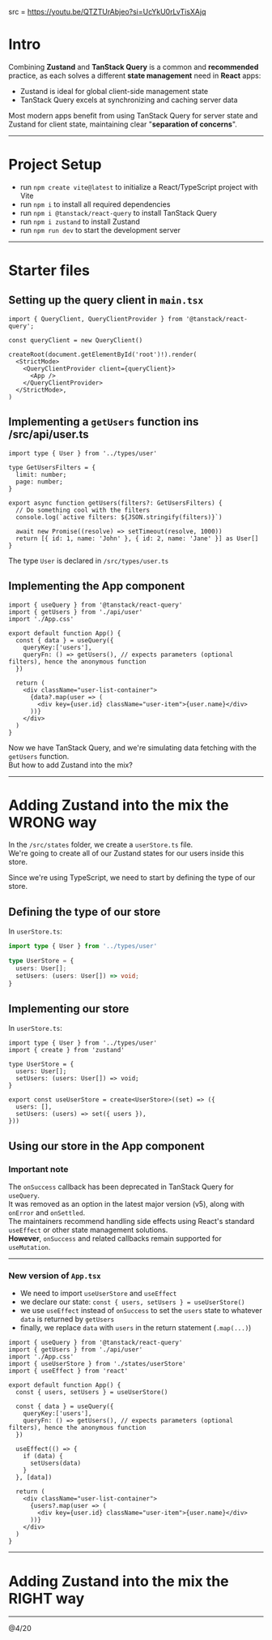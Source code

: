 src = https://youtu.be/QTZTUrAbjeo?si=UcYkU0rLvTisXAjq

# Intro

Combining **Zustand** and **TanStack Query** is a common and **recommended** practice, as each solves a different **state management** need in **React** apps: 
- Zustand is ideal for global client-side management state
- TanStack Query excels at synchronizing and caching server data

Most modern apps benefit from using TanStack Query for server state and Zustand for client state, maintaining clear "**separation of concerns**".  

---

# Project Setup

- run `npm create vite@latest` to initialize a React/TypeScript project with Vite
- run `npm i` to install all required dependencies
- run `npm i @tanstack/react-query` to install TanStack Query
- run `npm i zustand` to install Zustand
- run `npm run dev` to start the development server

---

# Starter files

## Setting up the query client in `main.tsx`

```tsx
import { QueryClient, QueryClientProvider } from '@tanstack/react-query';

const queryClient = new QueryClient()

createRoot(document.getElementById('root')!).render(
  <StrictMode>
    <QueryClientProvider client={queryClient}>
      <App />
    </QueryClientProvider>
  </StrictMode>,
)
```

## Implementing a `getUsers` function ins /src/api/user.ts

```tsx
import type { User } from '../types/user'

type GetUsersFilters = {
  limit: number;
  page: number;
}

export async function getUsers(filters?: GetUsersFilters) {
  // Do something cool with the filters
  console.log(`active filters: ${JSON.stringify(filters)}`)

  await new Promise((resolve) => setTimeout(resolve, 1000))
  return [{ id: 1, name: 'John' }, { id: 2, name: 'Jane' }] as User[]
}
```

The type `User` is declared in `/src/types/user.ts`

## Implementing the App component

```tsx
import { useQuery } from '@tanstack/react-query'
import { getUsers } from './api/user'
import './App.css'

export default function App() {
  const { data } = useQuery({
    queryKey:['users'], 
    queryFn: () => getUsers(), // expects parameters (optional filters), hence the anonymous function 
  })

  return (
    <div className="user-list-container">
      {data?.map(user => (
        <div key={user.id} className="user-item">{user.name}</div>
      ))}
    </div>
  )
}
```

Now we have TanStack Query, and we're simulating data fetching with the `getUsers` function.  
But how to add Zustand into the mix?

---

# Adding Zustand into the mix the WRONG way

In the `/src/states` folder, we create a `userStore.ts` file.  
We're going to create all of our Zustand states for our users inside this store.  

Since we're using TypeScript, we need to start by defining the type of our store.

## Defining the type of our store

In `userStore.ts`:
```ts
import type { User } from '../types/user'

type UserStore = {
  users: User[];
  setUsers: (users: User[]) => void;
}
```

## Implementing our store

In `userStore.ts`:
```tsx
import type { User } from '../types/user'
import { create } from 'zustand'

type UserStore = {
  users: User[];
  setUsers: (users: User[]) => void;
}

export const useUserStore = create<UserStore>((set) => ({
  users: [],
  setUsers: (users) => set({ users }),
}))
```

## Using our store in the App component

### Important note

The `onSuccess` callback has been deprecated in TanStack Query for `useQuery`.  
It was removed as an option in the latest major version (v5), along with `onError` and `onSettled`.  
The maintainers recommend handling side effects using React's standard `useEffect` or other state management solutions.  
**However**, `onSuccess` and related callbacks remain supported for `useMutation`.

---

### New version of `App.tsx`

- We need to import `useUserStore` and `useEffect`
- we declare our state: `const { users, setUsers } = useUserStore()`
- we use `useEffect` instead of `onSuccess` to set the `users` state to whatever `data` is returned by `getUsers`
- finally, we replace `data` with `users` in the return statement (`.map(...)`)

```tsx
import { useQuery } from '@tanstack/react-query'
import { getUsers } from './api/user'
import './App.css'
import { useUserStore } from './states/userStore'
import { useEffect } from 'react'

export default function App() {
  const { users, setUsers } = useUserStore()

  const { data } = useQuery({
    queryKey:['users'], 
    queryFn: () => getUsers(), // expects parameters (optional filters), hence the anonymous function 
  })

  useEffect(() => {
    if (data) {
      setUsers(data)
    }
  }, [data])

  return (
    <div className="user-list-container">
      {users?.map(user => (
        <div key={user.id} className="user-item">{user.name}</div>
      ))}
    </div>
  )
}
```

---

# Adding Zustand into the mix the RIGHT way



---
@4/20